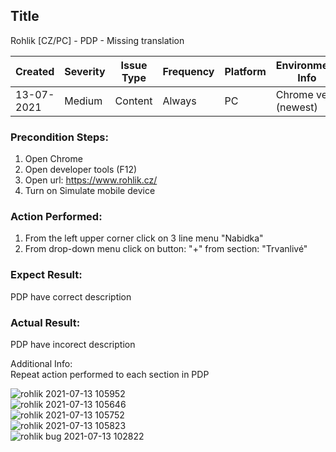 ## Title
Rohlik [CZ/PC] - PDP - Missing translation  
  
| Created   | Severity| Issue Type  | Frequency | Platform |Environment Info |
| --  | --- | -- | -- | -- | -- |
| 13-07-2021 | Medium | Content | Always | PC | Chrome ver.(newest)|

### Precondition Steps:  
1. Open Chrome  
2. Open developer tools (F12)  
3. Open url: https://www.rohlik.cz/  
4. Turn on Simulate mobile device  

### Action Performed:  
1. From the left upper corner click on 3 line menu "Nabidka"
2. From drop-down menu click on button: "+" from section: "Trvanlivé"  
  
### Expect Result:  
PDP have correct description  
  
### Actual Result:  
PDP have incorect description  

Additional Info:  
Repeat action performed to each section in PDP  
  
![rohlik  2021-07-13 105952](https://user-images.githubusercontent.com/69436611/173109210-7d914dfd-9554-4c70-8076-94618e25fbc4.png)  
![rohlik 2021-07-13 105646](https://user-images.githubusercontent.com/69436611/173109213-a3b53f82-6248-423c-a968-ebef05cc6f4d.png)  
![rohlik 2021-07-13 105752](https://user-images.githubusercontent.com/69436611/173109214-660cd4a4-026e-4dc7-a715-1084e5bc052c.png)  
![rohlik 2021-07-13 105823](https://user-images.githubusercontent.com/69436611/173109215-f848eea8-6850-4ba4-8697-1bce51c6e8d0.png)  
![rohlik bug 2021-07-13 102822](https://user-images.githubusercontent.com/69436611/173109217-27cb0fce-16be-4da0-9c34-6e0635d5a710.png)  
